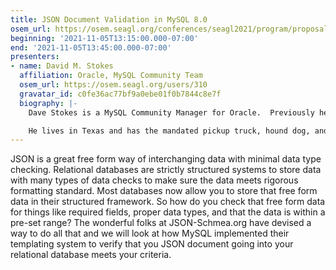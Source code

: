 ```yaml
---
title: JSON Document Validation in MySQL 8.0
osem_url: https://osem.seagl.org/conferences/seagl2021/program/proposals/821
beginning: '2021-11-05T13:15:00.000-07:00'
end: '2021-11-05T13:45:00.000-07:00'
presenters:
- name: David M. Stokes
  affiliation: Oracle, MySQL Community Team
  osem_url: https://osem.seagl.org/users/310
  gravatar_id: c0fe36ac77bf9a0ebe01f0b7844c8e7f
  biography: |-
    Dave Stokes is a MySQL Community Manager for Oracle.  Previously he was the MySQL Certification Manager for MySQL AB and SUN.  He has worked for companies ranging alphabetically from the American Heart Association to Xerox and work ranging from Anti-submarine warfare to web developer.  And he really wonders how many people really, really read these conference biographies. Twitter = @ Stoker, blog = http://elephantdolphin.blogspot.com/

    He lives in Texas and has the mandated pickup truck, hound dog, and Stetson hat.
---
```


JSON is a great free form way of interchanging data with minimal data type checking. Relational databases are strictly structured systems to store data with many types of data checks to make sure the data meets rigorous formatting standard. Most databases now allow you to store that free form data in their structured framework.  So how do you check that free form data for things like required fields, proper data types, and that the data is within a pre-set range?  The wonderful folks at JSON-Schmea.org have devised a way to do all that and we will look at how MySQL implemented their templating system to verify that you JSON document going into your relational database meets your criteria.
